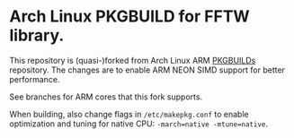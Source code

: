 # Arch Linux PKGBUILD for FFTW library.

This repository is (quasi-)forked from Arch Linux ARM
[PKGBUILDs](https://github.com/archlinuxarm/PKGBUILDs) repository. The changes
are to enable ARM NEON SIMD support for better performance.

See branches for ARM cores that this fork supports.

When building, also change flags in `/etc/makepkg.conf` to enable optimization
and tuning for native CPU: `-march=native -mtune=native`.
